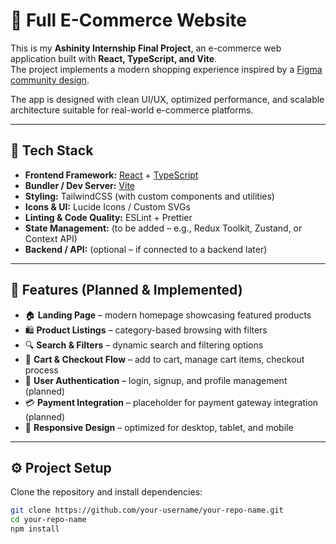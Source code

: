 # 🛒 Full E-Commerce Website

This is my **Ashinity Internship Final Project**, an e-commerce web application built with **React, TypeScript, and Vite**.  
The project implements a modern shopping experience inspired by a [Figma community design](https://www.figma.com/design/T8wi5XpDx1Zso0c5wuVRhF/Full-E-Commerce-Website-UI-UX-Design--Community-?node-id=34-213&t=JesBGGS9OfcTnbPS-0).  

The app is designed with clean UI/UX, optimized performance, and scalable architecture suitable for real-world e-commerce platforms.

---

## 🚀 Tech Stack

- **Frontend Framework:** [React](https://reactjs.org/) + [TypeScript](https://www.typescriptlang.org/)  
- **Bundler / Dev Server:** [Vite](https://vitejs.dev/)  
- **Styling:** TailwindCSS (with custom components and utilities)  
- **Icons & UI:** Lucide Icons / Custom SVGs  
- **Linting & Code Quality:** ESLint + Prettier  
- **State Management:** (to be added – e.g., Redux Toolkit, Zustand, or Context API)  
- **Backend / API:** (optional – if connected to a backend later)  

---

## 📌 Features (Planned & Implemented)

- 🏠 **Landing Page** – modern homepage showcasing featured products  
- 🛍️ **Product Listings** – category-based browsing with filters  
- 🔍 **Search & Filters** – dynamic search and filtering options  
- 🛒 **Cart & Checkout Flow** – add to cart, manage cart items, checkout process  
- 👤 **User Authentication** – login, signup, and profile management (planned)  
- 💳 **Payment Integration** – placeholder for payment gateway integration (planned)  
- 📱 **Responsive Design** – optimized for desktop, tablet, and mobile  

---

## ⚙️ Project Setup

Clone the repository and install dependencies:

```bash
git clone https://github.com/your-username/your-repo-name.git
cd your-repo-name
npm install
